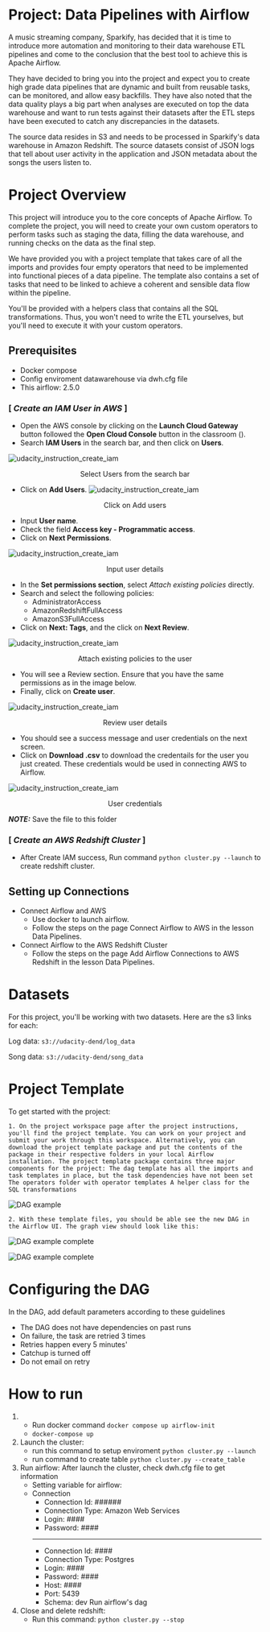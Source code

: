 # Project: Data Pipelines with Airflow
A music streaming company, Sparkify, has decided that it is time to introduce more automation and monitoring to their data warehouse ETL pipelines and come to the conclusion that the best tool to achieve this is Apache Airflow.

They have decided to bring you into the project and expect you to create high grade data pipelines that are dynamic and built from reusable tasks, can be monitored, and allow easy backfills. They have also noted that the data quality plays a big part when analyses are executed on top the data warehouse and want to run tests against their datasets after the ETL steps have been executed to catch any discrepancies in the datasets.

The source data resides in S3 and needs to be processed in Sparkify's data warehouse in Amazon Redshift. The source datasets consist of JSON logs that tell about user activity in the application and JSON metadata about the songs the users listen to.


# Project Overview
This project will introduce you to the core concepts of Apache Airflow. To complete the project, you will need to create your own custom operators to perform tasks such as staging the data, filling the data warehouse, and running checks on the data as the final step.

We have provided you with a project template that takes care of all the imports and provides four empty operators that need to be implemented into functional pieces of a data pipeline. The template also contains a set of tasks that need to be linked to achieve a coherent and sensible data flow within the pipeline.

You'll be provided with a helpers class that contains all the SQL transformations. Thus, you won't need to write the ETL yourselves, but you'll need to execute it with your custom operators.



## Prerequisites
- Docker compose
- Config enviroment datawarehouse via dwh.cfg file
- This airflow: 2.5.0

### [ *Create an IAM User in AWS* ]
- Open the AWS console by clicking on the **Launch Cloud Gateway** button followed the **Open Cloud Console** button in the classroom ().
- Search **IAM Users** in the search bar, and then click on **Users**.

![udacity_instruction_create_iam](https://video.udacity-data.com/topher/2022/February/6209f581_iam-users/iam-users.png) 
<p align="center">Select Users from the search bar</p>

- Click on **Add Users**.
![udacity_instruction_create_iam](https://video.udacity-data.com/topher/2022/February/6209f5f6_add-users/add-users.png)
<p align="center">Click on Add users</p>

- Input **User name**.
- Check the field **Access key - Programmatic access**.
- Click on **Next Permissions**.

![udacity_instruction_create_iam](https://video.udacity-data.com/topher/2022/February/6209f66d_access-key/access-key.png)
<p align="center">Input user details</p>

- In the **Set permissions section**, select *Attach existing policies* directly.
- Search and select the following policies:
    + AdministratorAccess
    + AmazonRedshiftFullAccess
    + AmazonS3FullAccess
- Click on **Next: Tags**, and the click on **Next Review**.

![udacity_instruction_create_iam](https://video.udacity-data.com/topher/2022/February/6209f767_user-permissions/user-permissions.png)
<p align="center">Attach existing policies to the user</p>

- You will see a Review section. Ensure that you have the same permissions as in the image below.
- Finally, click on **Create user**.

![udacity_instruction_create_iam](https://video.udacity-data.com/topher/2022/February/6209f866_user-review/user-review.png)
<p align="center">Review user details</p>

- You should see a success message and user credentials on the next screen.
- Click on **Download .csv** to download the credentails for the user you just created. These credentials would be used in connecting AWS to Airflow.

![udacity_instruction_create_iam](https://video.udacity-data.com/topher/2022/February/6209f921_create-user-success/create-user-success.png)
<p align="center">User credentials</p>

**_NOTE:_** Save the file to this folder

### [ *Create an AWS Redshift Cluster* ]
- After Create IAM success, Run command `python cluster.py --launch` to create redshift cluster.


## Setting up Connections

- Connect Airflow and AWS
    + Use docker to launch airflow.
    + Follow the steps on the page Connect Airflow to AWS in the lesson Data Pipelines.
- Connect Airflow to the AWS Redshift Cluster
    + Follow the steps on the page Add Airflow Connections to AWS Redshift in the lesson Data Pipelines.

# Datasets
For this project, you'll be working with two datasets. Here are the s3 links for each:

Log data: `s3://udacity-dend/log_data`

Song data: `s3://udacity-dend/song_data`

# Project Template
To get started with the project:

`1. On the project workspace page after the project instructions, you'll find the project template. You can work on your project and submit your work through this workspace. Alternatively, you can download the project template package and put the contents of the package in their respective folders in your local Airflow installation. The project template package contains three major components for the project:
The dag template has all the imports and task templates in place, but the task dependencies have not been set
The operators folder with operator templates
A helper class for the SQL transformations`

![DAG example](images/dag_example.png)

`2. With these template files, you should be able see the new DAG in the Airflow UI. The graph view should look like this:`


![DAG example complete](images/dag_complete.png)

![DAG example complete](images/grand_time.png)


# Configuring the DAG
In the DAG, add default parameters according to these guidelines
 - The DAG does not have dependencies on past runs
 - On failure, the task are retried 3 times
 - Retries happen every 5 minutes'
 - Catchup is turned off
 - Do not email on retry

# How to run
1. - Run docker command `docker compose up airflow-init`
   - `docker-compose up`
2. Launch the cluster: 
   - run this command to setup enviroment `python cluster.py --launch`
   - run command to create table `python cluster.py --create_table`
3. Run airflow:
    After launch the cluster, check dwh.cfg file to get information
   - Setting variable for airflow: 
   * Connection
       + Connection Id: ######
       + Connection Type: Amazon Web Services
       + Login: ####
       + Password: ####
       ----------------------------
       + Connection Id: ####
       + Connection Type: Postgres
       + Login: ####
       + Password: ####
       + Host: ####
       + Port: 5439
       + Schema: dev
    Run airflow's dag
4. Close and delete redshift:
    - Run this command: `python cluster.py --stop`